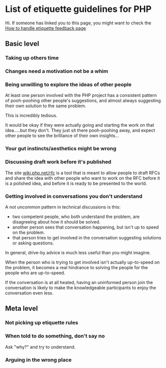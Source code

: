 
# List of etiquette guidelines for PHP 

Hi. If someone has linked you to this page, you might want to check the [How to handle etiquette feedback page](how_to_handle_etiquette_feedback.md)

## Basic level

### Taking up others time

### Changes need a motivation not be a whim


### Being unwilling to explore the ideas of other people

At least one person involved with the PHP project has a consistent pattern of pooh-poohing other people's suggestions, and almost always suggesting their own solution to the same problem.

This is incredibly tedious.

It would be okay if they were actually going and starting the work on that idea.....but they don't. They just sit there pooh-poohing away, and expect other people to see the brilliance of their own insights...

### Your gut instincts/aesthetics might be wrong




### Discussing draft work before it's published

The site [wiki.php.net/rfc](http://wiki.php.net/rfc) is a tool that is meant to allow people to draft RFCs and share the idea with other people who want to work on the RFC before it is a polished idea, and before it is ready to be presented to the world.

### Getting involved in conversations you don't understand

A not uncommon pattern in technical discussions is this:

* two competent people, who both understand the problem, are disagreeing about how it should be solved.
* another person sees that conversation happening, but isn't up to speed on the problem.
* that person tries to get involved in the conversation suggesting solutions or asking questions.

In general, drive-by advice is much less useful than you might imagine.

When the person who is trying to get involved isn't actually up-to-speed on the problem, it becomes a real hindrance to solving the people for the people who are up-to-speed.  

If the conversation is at all heated, having an uninformed person join the conversation is likely to make the knowledgeable participants to enjoy the conversation even less.

## Meta level

### Not picking up etiquette rules

### When told to do something, don't say no

Ask "why?" and try to understand.

### Arguing in the wrong place


